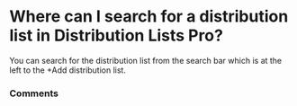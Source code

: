 # Where can I search for a distribution list in Distribution Lists Pro?

<p class="no-margin">You can search for the distribution list from the search bar which is at the left to the +Add distribution list.</p>

### Comments

<Comments />